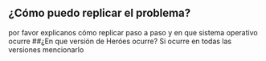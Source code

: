 ## ¿Cómo puedo replicar el problema?
por favor explicanos cómo replicar paso a paso y en que sistema operativo ocurre
##¿En que versión de Heróes ocurre?
Si ocurre en todas las versiones mencionarlo
